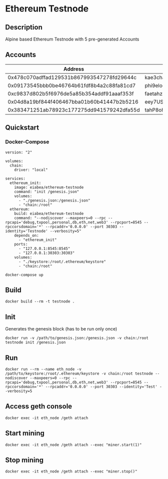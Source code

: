 # Ethereum Testnode

## Description

Alpine based Ethereum Testnode with 5 pre-generated Accounts

## Accounts

| Address | Password |
| ------------- |-------------| 
| 0x478c070adffad129531b867993547278fd29644c | kae3chah8peibeetohhohlieceeph8Ov |
| 0x09173545bbb0be46764b61fdf8b4a2c88fa81cd7 | phi9elooxunoxie9eroJoojeishi8Io9 |
| 0xc9837d802b5f6976de5a85b354addf91aaaf353f | faetahzayaeL4Mai5ohjaelijeemiech |
| 0x04d8a19bf844f406467bba01b60b41447b2b5216 | eey7UShahmae6XahYaM9iek7iekee4iu |
| 0x383471251ab78923c177275dd941579242dfa55d | tahP8ohthaequ2yieX9oox7aighei0vi |

## Quickstart

### Docker-Compose

```
version: "2"

volumes:
  chain:
    driver: "local"

services:
  ethereum_init:
    image: eiabea/ethereum-testnode
    command: "init /genesis.json"
    volumes:
      - "./genesis.json:/genesis.json"
      - "chain:/root"
  ethereum:
    build: eiabea/ethereum-testnode
    command: "--nodiscover --maxpeers=0 --rpc --rpcapi='debug,txpool,personal,db,eth,net,web3' --rpcport=8545 --rpccorsdomain='*' --rpcaddr='0.0.0.0' --port 30303 --identity='Testnode' --verbosity=5"
    depends_on:
      - "ethereum_init"
    ports:
      - "127.0.0.1:8545:8545"
      - "127.0.0.1:30303:30303"
    volumes:
      - "./keystore:/root/.ethereum/keystore"
      - "chain:/root"
```

```
docker-compose up
```

## Build

```
docker build --rm -t testnode .
```

## Init

Generates the genesis block (has to be run only once)

```
docker run -v /path/to/genesis.json:/genesis.json -v chain:/root testnode init /genesis.json
```

## Run

```
docker run --rm --name eth_node -v /path/to/keystore:/root/.ethereum/keystore -v chain:/root testnode --nodiscover --maxpeers=0 --rpc --rpcapi='debug,txpool,personal,db,eth,net,web3' --rpcport=8545 --rpccorsdomain='*' --rpcaddr='0.0.0.0' --port 30303 --identity='Test' --verbosity=5
```

## Access geth console

```
docker exec -it eth_node /geth attach
```

## Start mining

```
docker exec -it eth_node /geth attach --exec "miner.start(1)"
```

## Stop mining

```
docker exec -it eth_node /geth attach --exec "miner.stop()"
```